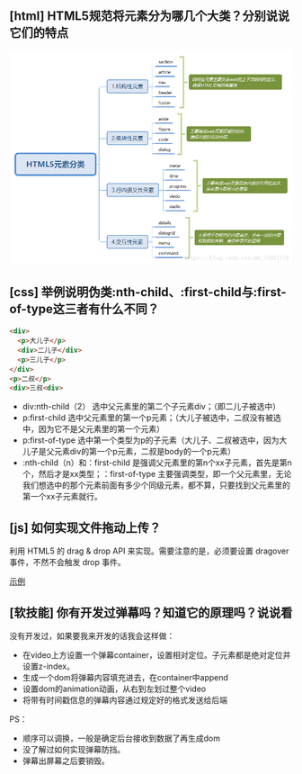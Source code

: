 ## [html] HTML5规范将元素分为哪几个大类？分别说说它们的特点

![my-logo.png](./h5_dom.png)

## [css] 举例说明伪类:nth-child、:first-child与:first-of-type这三者有什么不同？
```html
<div>
  <p>大儿子</p>
  <div>二儿子</div>
  <p>三儿子</p>
</div>
<p>二叔</p>
<div>三叔<div>
```
* div:nth-child（2） 选中父元素里的第二个子元素div；（即二儿子被选中）
* p:first-child 选中父元素里的第一个p元素；（大儿子被选中，二叔没有被选中，因为它不是父元素里的第一个元素）
* p:first-of-type 选中第一个类型为p的子元素（大儿子、二叔被选中，因为大儿子是父元素div的第一个p元素，二叔是body的一个p元素）
* :nth-child（n）和：first-child 是强调父元素里的第n个xx子元素，首先是第n个，然后才是xx类型；：first-of-type 主要强调类型，即一个父元素里，无论我们想选中的那个元素前面有多少个同级元素，都不算，只要找到父元素里的第一个xx子元素就行。

## [js] 如何实现文件拖动上传？

利用 HTML5 的 drag & drop API 来实现。需要注意的是，必须要设置 dragover 事件，不然不会触发 drop 事件。

[示例](https://codepen.io/Konata9/pen/BaBzExe?editors=1011)

## [软技能] 你有开发过弹幕吗？知道它的原理吗？说说看

没有开发过，如果要我来开发的话我会这样做：

* 在video上方设置一个弹幕container，设置相对定位。子元素都是绝对定位并设置z-index。
* 生成一个dom将弹幕内容填充进去，在container中append
* 设置dom的animation动画，从右到左划过整个video
* 将带有时间戳信息的弹幕内容通过规定好的格式发送给后端

PS：

* 顺序可以调换，一般是确定后台接收到数据了再生成dom
* 没了解过如何实现弹幕防挡。
* 弹幕出屏幕之后要销毁。
